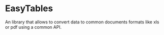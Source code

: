 # EasyTables
An library that allows to convert data to common documents formats like xls or pdf using a common API.

